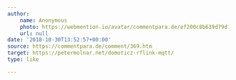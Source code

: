 ```yaml
---
author:
    name: Anonymous
    photo: https://webmention.io/avatar/commentpara.de/ef200c8b639d79d1cfbc0abf0e25f42dcbc585b4398003dd90f5a56c9d56e3bf.svg
    url: null
date: '2018-10-30T13:52:57+00:00'
source: https://commentpara.de/comment/369.htm
target: https://petermolnar.net/domoticz-rflink-mqtt/
type: like

---
```


